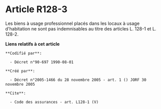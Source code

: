 # Article R128-3

Les biens à usage professionnel placés dans les locaux à usage d'habitation ne sont pas indemnisables au titre des articles
L. 128-1 et L. 128-2.

**Liens relatifs à cet article**

	**Codifié par**:

	  - Décret n°90-697 1990-08-01

	**Créé par**:

	  - Décret n°2005-1466 du 28 novembre 2005 - art. 1 () JORF 30 novembre 2005

	**Cite**:

	  - Code des assurances - art. L128-1 (V)
